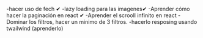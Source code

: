 -hacer uso de fech ✔
-lazy loading para las imagenes✔
-Aprender cómo hacer la paginación en react ✔
-Aprender el scrooll infinito en react
-Dominar los filtros, hacer un minimo de 3 filtros.
-hacerlo resposing usando twailwind (aprenderlo)
